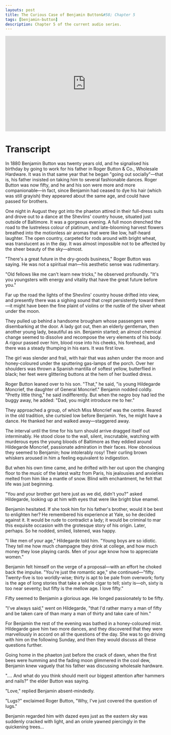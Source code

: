 ```yaml
---
layouts: post
title: The Curious Case of Benjamin Button&#58; Chapter 5
tags: [benjamin-button]
description: Chapter 5 of the current audio series.
---
```


<iframe width="100%" height="300" scrolling="no" frameborder="no" allow="autoplay" src="https://w.soundcloud.com/player/?url=https%3A//api.soundcloud.com/tracks/791864842&color=%2300cc11&auto_play=false&hide_related=false&show_comments=true&show_user=true&show_reposts=false&show_teaser=true&visual=true"></iframe>

# Transcript

In 1880 Benjamin Button was twenty years old, and he signalised his birthday by going to work for his father in Roger Button & Co., Wholesale Hardware. It was in that same year that he began "going out socially"—that is, his father insisted on taking him to several fashionable dances. Roger Button was now fifty, and he and his son were more and more companionable—in fact, since Benjamin had ceased to dye his hair (which was still grayish) they appeared about the same age, and could have passed for brothers.

One night in August they got into the phaeton attired in their full-dress suits and drove out to a dance at the Shevlins' country house, situated just outside of Baltimore. It was a gorgeous evening. A full moon drenched the road to the lustreless colour of platinum, and late-blooming harvest flowers breathed into the motionless air aromas that were like low, half-heard laughter. The open country, carpeted for rods around with bright wheat, was translucent as in the day. It was almost impossible not to be affected by the sheer beauty of the sky—almost.

"There's a great future in the dry-goods business," Roger Button was saying. He was not a spiritual man—his aesthetic sense was rudimentary.

"Old fellows like me can't learn new tricks," he observed profoundly. "It's you youngsters with energy and vitality that have the great future before you."

Far up the road the lights of the Shevlins' country house drifted into view, and presently there was a sighing sound that crept persistently toward them—it might have been the fine plaint of violins or the rustle of the silver wheat under the moon.

They pulled up behind a handsome brougham whose passengers were disembarking at the door. A lady got out, then an elderly gentleman, then another young lady, beautiful as sin. Benjamin started; an almost chemical change seemed to dissolve and recompose the very elements of his body. A rigour passed over him, blood rose into his cheeks, his forehead, and there was a steady thumping in his ears. It was first love.

The girl was slender and frail, with hair that was ashen under the moon and honey-coloured under the sputtering gas-lamps of the porch. Over her shoulders was thrown a Spanish mantilla of softest yellow, butterflied in black; her feet were glittering buttons at the hem of her bustled dress.

Roger Button leaned over to his son. "That," he said, "is young Hildegarde Moncrief, the daughter of General Moncrief." Benjamin nodded coldly. "Pretty little thing," he said indifferently. But when the negro boy had led the buggy away, he added: "Dad, you might introduce me to her."

They approached a group, of which Miss Moncrief was the centre. Reared in the old tradition, she curtsied low before Benjamin. Yes, he might have a dance. He thanked her and walked away—staggered away.

The interval until the time for his turn should arrive dragged itself out interminably. He stood close to the wall, silent, inscrutable, watching with murderous eyes the young bloods of Baltimore as they eddied around Hildegarde Moncrief, passionate admiration in their faces. How obnoxious they seemed to Benjamin; how intolerably rosy! Their curling brown whiskers aroused in him a feeling equivalent to indigestion.

But when his own time came, and he drifted with her out upon the changing floor to the music of the latest waltz from Paris, his jealousies and anxieties melted from him like a mantle of snow. Blind with enchantment, he felt that life was just beginning.

"You and your brother got here just as we did, didn't you?" asked Hildegarde, looking up at him with eyes that were like bright blue enamel.

Benjamin hesitated. If she took him for his father's brother, would it be best to enlighten her? He remembered his experience at Yale, so he decided against it. It would be rude to contradict a lady; it would be criminal to mar this exquisite occasion with the grotesque story of his origin. Later, perhaps. So he nodded, smiled, listened, was happy.

"I like men of your age," Hildegarde told him. "Young boys are so idiotic. They tell me how much champagne they drink at college, and how much money they lose playing cards. Men of your age know how to appreciate women."

Benjamin felt himself on the verge of a proposal—with an effort he choked back the impulse. "You're just the romantic age," she continued—"fifty. Twenty-five is too worldly-wise; thirty is apt to be pale from overwork; forty is the age of long stories that take a whole cigar to tell; sixty is—oh, sixty is too near seventy; but fifty is the mellow age. I love fifty."

Fifty seemed to Benjamin a glorious age. He longed passionately to be fifty.

"I've always said," went on Hildegarde, "that I'd rather marry a man of fifty and be taken care of than many a man of thirty and take care of him."

For Benjamin the rest of the evening was bathed in a honey-coloured mist. Hildegarde gave him two more dances, and they discovered that they were marvellously in accord on all the questions of the day. She was to go driving with him on the following Sunday, and then they would discuss all these questions further.

Going home in the phaeton just before the crack of dawn, when the first bees were humming and the fading moon glimmered in the cool dew, Benjamin knew vaguely that his father was discussing wholesale hardware.

"…. And what do you think should merit our biggest attention after hammers and nails?" the elder Button was saying.

"Love," replied Benjamin absent-mindedly.

"Lugs?" exclaimed Roger Button, "Why, I've just covered the question of lugs."

Benjamin regarded him with dazed eyes just as the eastern sky was suddenly cracked with light, and an oriole yawned piercingly in the quickening trees…
